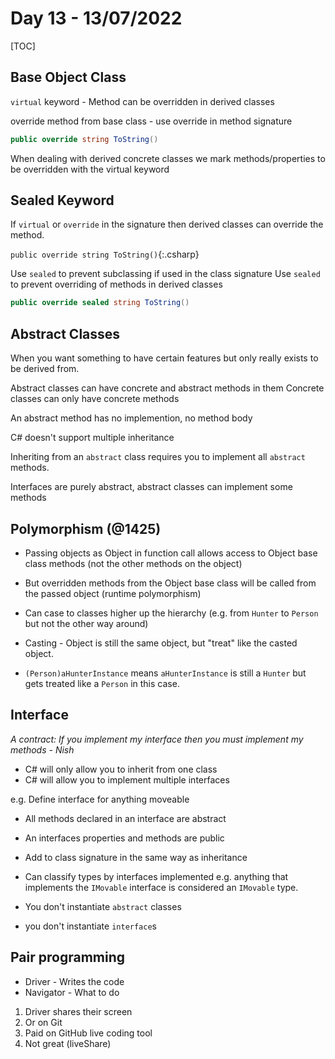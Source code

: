 # Day 13 - 13/07/2022

[TOC]

## Base Object Class

`virtual` keyword - Method can be overridden in derived classes

override method from base class - use override in method signature

```csharp
public override string ToString()
```

When dealing with derived concrete classes we mark methods/properties to be overridden with the virtual keyword

## Sealed Keyword

If `virtual` or `override` in the signature then derived classes can override the method.

`public override string ToString()`{:.csharp}

Use `sealed` to prevent subclassing if used in the class signature
Use `sealed` to prevent overriding of methods in derived classes

```csharp
public override sealed string ToString()
```

## Abstract Classes

When you want something to have certain features but only really exists to be derived from.

Abstract classes can have concrete and abstract methods in them
Concrete classes can only have concrete methods

An abstract method has no implemention, no method body

C# doesn't support multiple inheritance

Inheriting from an `abstract` class requires you to implement all `abstract` methods.

Interfaces are purely abstract, abstract classes can implement some methods

## Polymorphism (@1425)

- Passing objects as Object in function call allows access to Object base class methods (not the other methods on the object)
- But overridden methods from the Object base class will be called from the passed object (runtime polymorphism)
- Can case to classes higher up the hierarchy (e.g. from `Hunter` to `Person` but not the other way around)

- Casting - Object is still the same object, but "treat" like the casted object.
- `(Person)aHunterInstance` means `aHunterInstance` is still a `Hunter` but gets treated like a `Person` in this case. 

## Interface

*A contract: If you implement my interface then you must implement my methods - Nish*

 - C# will only allow you to inherit from one class
 - C# will allow you to implement multiple interfaces

 e.g. Define interface for anything moveable

 - All methods declared in an interface are abstract
 - An interfaces properties and methods are public
 - Add to class signature in the same way as inheritance

 - Can classify types by interfaces implemented e.g. anything that implements the `IMovable` interface is considered an `IMovable` type.

- You don't instantiate `abstract` classes
- you don't instantiate `interface`s

## Pair programming

- Driver - Writes the code
- Navigator - What to do

1. Driver shares their screen
2. Or on Git
3. Paid on GitHub live coding tool
4. Not great (liveShare)
